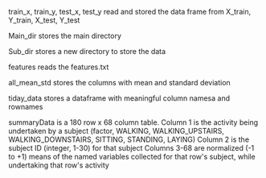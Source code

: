 train_x, train_y, test_x, test_y read and stored the data frame from X_train, Y_train, X_test, Y_test

Main_dir stores the main directory

Sub_dir stores a new directory to store the data

features reads the features.txt

all_mean_std stores the columns with mean and standard deviation

tiday_data stores a dataframe with meaningful column namesa and rownames

summaryData is a 180 row x 68 column table. Column 1 is the activity being undertaken by a subject (factor, WALKING, WALKING_UPSTAIRS, WALKING_DOWNSTAIRS, SITTING, STANDING, LAYING) Column 2 is the subject ID (integer, 1-30) for that subject Columns 3-68 are normalized (-1 to +1) means of the named variables collected for that row's subject, while undertaking that row's activity

